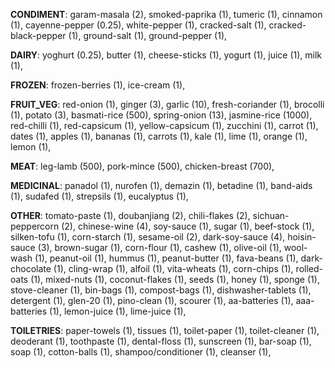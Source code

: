
**CONDIMENT**:
garam-masala (2), 
smoked-paprika (1), 
tumeric (1), 
cinnamon (1), 
cayenne-pepper (0.25), 
white-pepper (1), 
cracked-salt (1), 
cracked-black-pepper (1), 
ground-salt (1), 
ground-pepper (1), 

**DAIRY**:
yoghurt (0.25), 
butter (1), 
cheese-sticks (1), 
yogurt (1), 
juice (1), 
milk (1), 

**FROZEN**:
frozen-berries (1), 
ice-cream (1), 

**FRUIT_VEG**:
red-onion (1), 
ginger (3), 
garlic (10), 
fresh-coriander (1), 
brocolli (1), 
potato (3), 
basmati-rice (500), 
spring-onion (13), 
jasmine-rice (1000), 
red-chilli (1), 
red-capsicum (1), 
yellow-capsicum (1), 
zucchini (1), 
carrot (1), 
dates (1), 
apples (1), 
bananas (1), 
carrots (1), 
kale (1), 
lime (1), 
orange (1), 
lemon (1), 

**MEAT**:
leg-lamb (500), 
pork-mince (500), 
chicken-breast (700), 

**MEDICINAL**:
panadol (1), 
nurofen (1), 
demazin (1), 
betadine (1), 
band-aids (1), 
sudafed (1), 
strepsils (1), 
eucalyptus (1), 

**OTHER**:
tomato-paste (1), 
doubanjiang (2), 
chili-flakes (2), 
sichuan-peppercorn (2), 
chinese-wine (4), 
soy-sauce (1), 
sugar (1), 
beef-stock (1), 
silken-tofu (1), 
corn-starch (1), 
sesame-oil (2), 
dark-soy-sauce (4), 
hoisin-sauce (3), 
brown-sugar (1), 
corn-flour (1), 
cashew (1), 
olive-oil (1), 
wool-wash (1), 
peanut-oil (1), 
hummus (1), 
peanut-butter (1), 
fava-beans (1), 
dark-chocolate (1), 
cling-wrap (1), 
alfoil (1), 
vita-wheats (1), 
corn-chips (1), 
rolled-oats (1), 
mixed-nuts (1), 
coconut-flakes (1), 
seeds (1), 
honey (1), 
sponge (1), 
stove-cleaner (1), 
bin-bags (1), 
compost-bags (1), 
dishwasher-tablets (1), 
detergent (1), 
glen-20 (1), 
pino-clean (1), 
scourer (1), 
aa-batteries (1), 
aaa-batteries (1), 
lemon-juice (1), 
lime-juice (1), 

**TOILETRIES**:
paper-towels (1), 
tissues (1), 
toilet-paper (1), 
toilet-cleaner (1), 
deoderant (1), 
toothpaste (1), 
dental-floss (1), 
sunscreen (1), 
bar-soap (1), 
soap (1), 
cotton-balls (1), 
shampoo/conditioner (1), 
cleanser (1), 

